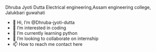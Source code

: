 Dhruba Jyoti Dutta
Electrical engineering,Assam engineering college, Jalukbari guwahati

- 👋 Hi, I’m @Dhruba-jyoti-dutta
- 👀 I’m interested in coding
- 🌱 I’m currently learning python
- 💞️ I’m looking to collaborate on internship
- 📫 How to reach me contact here

<!---
Dhruba-jyoti-dutta/Dhruba-jyoti-dutta is a ✨ special ✨ repository because its `README.md` (this file) appears on your GitHub profile.
You can click the Preview link to take a look at your changes.
--->
